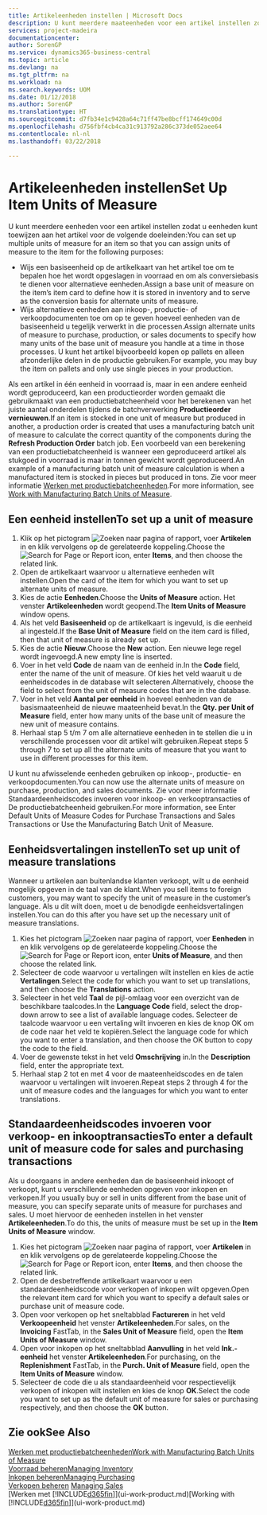 ```yaml
---
title: Artikeleenheden instellen | Microsoft Docs
description: U kunt meerdere maateenheden voor een artikel instellen zodat u maateenheden kunt toewijzen aan het artikel.
services: project-madeira
documentationcenter: 
author: SorenGP
ms.service: dynamics365-business-central
ms.topic: article
ms.devlang: na
ms.tgt_pltfrm: na
ms.workload: na
ms.search.keywords: UOM
ms.date: 01/12/2018
ms.author: SorenGP
ms.translationtype: HT
ms.sourcegitcommit: d7fb34e1c9428a64c71ff47be8bcff174649c00d
ms.openlocfilehash: d756fbf4cb4ca31c913792a286c373de052aee64
ms.contentlocale: nl-nl
ms.lasthandoff: 03/22/2018

---
```

# <a name="set-up-item-units-of-measure"></a><span data-ttu-id="ce8dc-103">Artikeleenheden instellen</span><span class="sxs-lookup"><span data-stu-id="ce8dc-103">Set Up Item Units of Measure</span></span>
<span data-ttu-id="ce8dc-104">U kunt meerdere eenheden voor een artikel instellen zodat u eenheden kunt toewijzen aan het artikel voor de volgende doeleinden:</span><span class="sxs-lookup"><span data-stu-id="ce8dc-104">You can set up multiple units of measure for an item so that you can assign units of measure to the item for the following purposes:</span></span>

- <span data-ttu-id="ce8dc-105">Wijs een basiseenheid op de artikelkaart van het artikel toe om te bepalen hoe het wordt opgeslagen in voorraad en om als conversiebasis te dienen voor alternatieve eenheden.</span><span class="sxs-lookup"><span data-stu-id="ce8dc-105">Assign a base unit of measure on the item’s item card to define how it is stored in inventory and to serve as the conversion basis for alternate units of measure.</span></span>
- <span data-ttu-id="ce8dc-106">Wijs alternatieve eenheden aan inkoop-, productie- of verkoopdocumenten toe om op te geven hoeveel eenheden van de basiseenheid u tegelijk verwerkt in die processen.</span><span class="sxs-lookup"><span data-stu-id="ce8dc-106">Assign alternate units of measure to purchase, production, or sales documents to specify how many units of the base unit of measure you handle at a time in those processes.</span></span> <span data-ttu-id="ce8dc-107">U kunt het artikel bijvoorbeeld kopen op pallets en alleen afzonderlijke delen in de productie gebruiken.</span><span class="sxs-lookup"><span data-stu-id="ce8dc-107">For example, you may buy the item on pallets and only use single pieces in your production.</span></span>

<span data-ttu-id="ce8dc-108">Als een artikel in één eenheid in voorraad is, maar in een andere eenheid wordt geproduceerd, kan een productieorder worden gemaakt die gebruikmaakt van een productiebatcheenheid voor het berekenen van het juiste aantal onderdelen tijdens de batchverwerking **Productieorder vernieuwen**.</span><span class="sxs-lookup"><span data-stu-id="ce8dc-108">If an item is stocked in one unit of measure but produced in another, a production order is created that uses a manufacturing batch unit of measure to calculate the correct quantity of the components during the **Refresh Production Order** batch job.</span></span> <span data-ttu-id="ce8dc-109">Een voorbeeld van een berekening van een productiebatcheenheid is wanneer een geproduceerd artikel als stukgoed in voorraad is maar in tonnen gewicht wordt geproduceerd.</span><span class="sxs-lookup"><span data-stu-id="ce8dc-109">An example of a manufacturing batch unit of measure calculation is when a manufactured item is stocked in pieces but produced in tons.</span></span> <span data-ttu-id="ce8dc-110">Zie voor meer informatie [Werken met productiebatcheenheden](production-how-to-use-the-manufacturing-batch-unit-of-measure.md).</span><span class="sxs-lookup"><span data-stu-id="ce8dc-110">For more information, see [Work with Manufacturing Batch Units of Measure](production-how-to-use-the-manufacturing-batch-unit-of-measure.md).</span></span>

## <a name="to-set-up-a-unit-of-measure"></a><span data-ttu-id="ce8dc-111">Een eenheid instellen</span><span class="sxs-lookup"><span data-stu-id="ce8dc-111">To set up a unit of measure</span></span>
1. <span data-ttu-id="ce8dc-112">Klik op het pictogram ![Zoeken naar pagina of rapport](media/ui-search/search_small.png "pictogram Zoeken naar pagina of rapport"), voer **Artikelen** in en klik vervolgens op de gerelateerde koppeling.</span><span class="sxs-lookup"><span data-stu-id="ce8dc-112">Choose the ![Search for Page or Report](media/ui-search/search_small.png "Search for Page or Report icon") icon, enter **Items**, and then choose the related link.</span></span>
2. <span data-ttu-id="ce8dc-113">Open de artikelkaart waarvoor u alternatieve eenheden wilt instellen.</span><span class="sxs-lookup"><span data-stu-id="ce8dc-113">Open the card of the item for which you want to set up alternate units of measure.</span></span>
3. <span data-ttu-id="ce8dc-114">Kies de actie **Eenheden**.</span><span class="sxs-lookup"><span data-stu-id="ce8dc-114">Choose the **Units of Measure** action.</span></span> <span data-ttu-id="ce8dc-115">Het venster **Artikeleenheden** wordt geopend.</span><span class="sxs-lookup"><span data-stu-id="ce8dc-115">The **Item Units of Measure** window opens.</span></span>
4. <span data-ttu-id="ce8dc-116">Als het veld **Basiseenheid** op de artikelkaart is ingevuld, is die eenheid al ingesteld.</span><span class="sxs-lookup"><span data-stu-id="ce8dc-116">If the **Base Unit of Measure** field on the item card is filled, then that unit of measure is already set up.</span></span>
5. <span data-ttu-id="ce8dc-117">Kies de actie **Nieuw**.</span><span class="sxs-lookup"><span data-stu-id="ce8dc-117">Choose the **New** action.</span></span> <span data-ttu-id="ce8dc-118">Een nieuwe lege regel wordt ingevoegd.</span><span class="sxs-lookup"><span data-stu-id="ce8dc-118">A new empty line is inserted.</span></span>
6. <span data-ttu-id="ce8dc-119">Voer in het veld **Code** de naam van de eenheid in.</span><span class="sxs-lookup"><span data-stu-id="ce8dc-119">In the **Code** field, enter the name of the unit of measure.</span></span> <span data-ttu-id="ce8dc-120">Of kies het veld waaruit u de eenheidscodes in de database wilt selecteren.</span><span class="sxs-lookup"><span data-stu-id="ce8dc-120">Alternatively, choose the field to select from the unit of measure codes that are in the database.</span></span>
7. <span data-ttu-id="ce8dc-121">Voer in het veld **Aantal per eenheid** in hoeveel eenheden van de basismaateenheid de nieuwe maateenheid bevat.</span><span class="sxs-lookup"><span data-stu-id="ce8dc-121">In the **Qty. per Unit of Measure** field, enter how many units of the base unit of measure the new unit of measure contains.</span></span>
8. <span data-ttu-id="ce8dc-122">Herhaal stap 5 t/m 7 om alle alternatieve eenheden in te stellen die u in verschillende processen voor dit artikel wilt gebruiken.</span><span class="sxs-lookup"><span data-stu-id="ce8dc-122">Repeat steps 5 through 7 to set up all the alternate units of measure that you want to use in different processes for this item.</span></span>

<span data-ttu-id="ce8dc-123">U kunt nu afwisselende eenheden gebruiken op inkoop-, productie- en verkoopdocumenten.</span><span class="sxs-lookup"><span data-stu-id="ce8dc-123">You can now use the alternate units of measure on purchase, production, and sales documents.</span></span> <span data-ttu-id="ce8dc-124">Zie voor meer informatie Standaardeenheidscodes invoeren voor inkoop- en verkooptransacties of De productiebatcheenheid gebruiken.</span><span class="sxs-lookup"><span data-stu-id="ce8dc-124">For more information, see Enter Default Units of Measure Codes for Purchase Transactions and Sales Transactions or Use the Manufacturing Batch Unit of Measure.</span></span>

## <a name="to-set-up-unit-of-measure-translations"></a><span data-ttu-id="ce8dc-125">Eenheidsvertalingen instellen</span><span class="sxs-lookup"><span data-stu-id="ce8dc-125">To set up unit of measure translations</span></span>
<span data-ttu-id="ce8dc-126">Wanneer u artikelen aan buitenlandse klanten verkoopt, wilt u de eenheid mogelijk opgeven in de taal van de klant.</span><span class="sxs-lookup"><span data-stu-id="ce8dc-126">When you sell items to foreign customers, you may want to specify the unit of measure in the customer’s language.</span></span> <span data-ttu-id="ce8dc-127">Als u dit wilt doen, moet u de benodigde eenheidsvertalingen instellen.</span><span class="sxs-lookup"><span data-stu-id="ce8dc-127">You can do this after you have set up the necessary unit of measure translations.</span></span>

1. <span data-ttu-id="ce8dc-128">Kies het pictogram ![Zoeken naar pagina of rapport](media/ui-search/search_small.png "Zoeken naar pagina of rapport"), voer **Eenheden** in en klik vervolgens op de gerelateerde koppeling.</span><span class="sxs-lookup"><span data-stu-id="ce8dc-128">Choose the ![Search for Page or Report](media/ui-search/search_small.png "Search for Page or Report icon") icon, enter **Units of Measure**, and then choose the related link.</span></span>
2. <span data-ttu-id="ce8dc-129">Selecteer de code waarvoor u vertalingen wilt instellen en kies de actie **Vertalingen**.</span><span class="sxs-lookup"><span data-stu-id="ce8dc-129">Select the code for which you want to set up translations, and then choose the **Translations** action.</span></span>
3. <span data-ttu-id="ce8dc-130">Selecteer in het veld **Taal** de pijl-omlaag voor een overzicht van de beschikbare taalcodes.</span><span class="sxs-lookup"><span data-stu-id="ce8dc-130">In the **Language Code** field, select the drop-down arrow to see a list of available language codes.</span></span> <span data-ttu-id="ce8dc-131">Selecteer de taalcode waarvoor u een vertaling wilt invoeren en kies de knop OK om de code naar het veld te kopiëren.</span><span class="sxs-lookup"><span data-stu-id="ce8dc-131">Select the language code for which you want to enter a translation, and then choose the OK button to copy the code to the field.</span></span>
4. <span data-ttu-id="ce8dc-132">Voer de gewenste tekst in het veld **Omschrijving** in.</span><span class="sxs-lookup"><span data-stu-id="ce8dc-132">In the **Description** field, enter the appropriate text.</span></span>
5. <span data-ttu-id="ce8dc-133">Herhaal stap 2 tot en met 4 voor de maateenheidscodes en de talen waarvoor u vertalingen wilt invoeren.</span><span class="sxs-lookup"><span data-stu-id="ce8dc-133">Repeat steps 2 through 4 for the unit of measure codes and the languages for which you want to enter translations.</span></span>

## <a name="to-enter-a-default-unit-of-measure-code-for-sales-and-purchasing-transactions"></a><span data-ttu-id="ce8dc-134">Standaardeenheidscodes invoeren voor verkoop- en inkooptransacties</span><span class="sxs-lookup"><span data-stu-id="ce8dc-134">To enter a default unit of measure code for sales and purchasing transactions</span></span>
<span data-ttu-id="ce8dc-135">Als u doorgaans in andere eenheden dan de basiseenheid inkoopt of verkoopt, kunt u verschillende eenheden opgeven voor inkopen en verkopen.</span><span class="sxs-lookup"><span data-stu-id="ce8dc-135">If you usually buy or sell in units different from the base unit of measure, you can specify separate units of measure for purchases and sales.</span></span> <span data-ttu-id="ce8dc-136">U moet hiervoor de eenheden instellen in het venster **Artikeleenheden**.</span><span class="sxs-lookup"><span data-stu-id="ce8dc-136">To do this, the units of measure must be set up in the **Item Units of Measure** window.</span></span>

1. <span data-ttu-id="ce8dc-137">Kies het pictogram ![Zoeken naar pagina of rapport](media/ui-search/search_small.png "pictogram Zoeken naar pagina of rapport"), voer **Artikelen** in en klik vervolgens op de gerelateerde koppeling.</span><span class="sxs-lookup"><span data-stu-id="ce8dc-137">Choose the ![Search for Page or Report](media/ui-search/search_small.png "Search for Page or Report icon") icon, enter **Items**, and then choose the related link.</span></span>
2. <span data-ttu-id="ce8dc-138">Open de desbetreffende artikelkaart waarvoor u een standaardeenheidscode voor verkopen of inkopen wilt opgeven.</span><span class="sxs-lookup"><span data-stu-id="ce8dc-138">Open the relevant item card for which you want to specify a default sales or purchase unit of measure code.</span></span>
3. <span data-ttu-id="ce8dc-139">Open voor verkopen op het sneltabblad **Factureren** in het veld **Verkoopeenheid** het venster **Artikeleenheden**.</span><span class="sxs-lookup"><span data-stu-id="ce8dc-139">For sales, on the **Invoicing** FastTab, in the **Sales Unit of Measure** field, open the **Item Units of Measure** window.</span></span>
4. <span data-ttu-id="ce8dc-140">Open voor inkopen op het sneltabblad **Aanvulling** in het veld **Ink.-eenheid** het venster **Artikeleenheden**.</span><span class="sxs-lookup"><span data-stu-id="ce8dc-140">For purchasing, on the **Replenishment** FastTab, in the **Purch. Unit of Measure** field, open the **Item Units of Measure** window.</span></span>
5. <span data-ttu-id="ce8dc-141">Selecteer de code die u als standaardeenheid voor respectievelijk verkopen of inkopen wilt instellen en kies de knop **OK**.</span><span class="sxs-lookup"><span data-stu-id="ce8dc-141">Select the code you want to set up as the default unit of measure for sales or purchasing respectively, and then choose the **OK** button.</span></span>

## <a name="see-also"></a><span data-ttu-id="ce8dc-142">Zie ook</span><span class="sxs-lookup"><span data-stu-id="ce8dc-142">See Also</span></span>
[<span data-ttu-id="ce8dc-143">Werken met productiebatcheenheden</span><span class="sxs-lookup"><span data-stu-id="ce8dc-143">Work with Manufacturing Batch Units of Measure</span></span>](production-how-to-use-the-manufacturing-batch-unit-of-measure.md)  
[<span data-ttu-id="ce8dc-144">Voorraad beheren</span><span class="sxs-lookup"><span data-stu-id="ce8dc-144">Managing Inventory</span></span>](inventory-manage-inventory.md)  
[<span data-ttu-id="ce8dc-145">Inkopen beheren</span><span class="sxs-lookup"><span data-stu-id="ce8dc-145">Managing Purchasing</span></span>](purchasing-manage-purchasing.md)  
<span data-ttu-id="ce8dc-146">[Verkopen beheren](sales-manage-sales.md)  </span><span class="sxs-lookup"><span data-stu-id="ce8dc-146">[Managing Sales](sales-manage-sales.md)  </span></span>  
<span data-ttu-id="ce8dc-147">[Werken met [!INCLUDE[d365fin](includes/d365fin_md.md)]](ui-work-product.md)</span><span class="sxs-lookup"><span data-stu-id="ce8dc-147">[Working with [!INCLUDE[d365fin](includes/d365fin_md.md)]](ui-work-product.md)</span></span>

